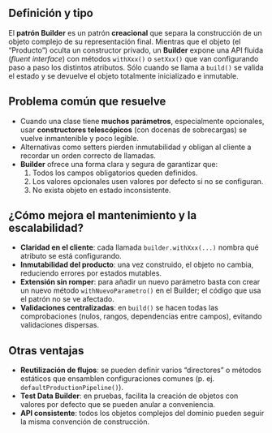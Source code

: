 ## Definición y tipo
El **patrón Builder** es un patrón **creacional** que separa la construcción de un objeto complejo de su representación final. Mientras que el objeto (el “Producto”) oculta un constructor privado, un **Builder** expone una API fluida (*fluent interface*) con métodos `withXxx()` o `setXxx()` que van configurando paso a paso los distintos atributos. Sólo cuando se llama a `build()` se valida el estado y se devuelve el objeto totalmente inicializado e inmutable.

## Problema común que resuelve
- Cuando una clase tiene **muchos parámetros**, especialmente opcionales, usar **constructores telescópicos** (con docenas de sobrecargas) se vuelve inmantenible y poco legible.  
- Alternativas como setters pierden inmutabilidad y obligan al cliente a recordar un orden correcto de llamadas.  
- **Builder** ofrece una forma clara y segura de garantizar que:
  1. Todos los campos obligatorios queden definidos.  
  2. Los valores opcionales usen valores por defecto si no se configuran.  
  3. No exista objeto en estado inconsistente.  

## ¿Cómo mejora el mantenimiento y la escalabilidad?
- **Claridad en el cliente**: cada llamada `builder.withXxx(...)` nombra qué atributo se está configurando.  
- **Inmutabilidad del producto**: una vez construido, el objeto no cambia, reduciendo errores por estados mutables.  
- **Extensión sin romper**: para añadir un nuevo parámetro basta con crear un nuevo método `withNuevoParametro()` en el Builder; el código que usa el patrón no se ve afectado.  
- **Validaciones centralizadas**: en `build()` se hacen todas las comprobaciones (nulos, rangos, dependencias entre campos), evitando validaciones dispersas.  

## Otras ventajas
- **Reutilización de flujos**: se pueden definir varios “directores” o métodos estáticos que ensamblen configuraciones comunes (p. ej. `defaultProductionPipeline()`).  
- **Test Data Builder**: en pruebas, facilita la creación de objetos con valores por defecto que se pueden anular a conveniencia.  
- **API consistente**: todos los objetos complejos del dominio pueden seguir la misma convención de construcción.  
